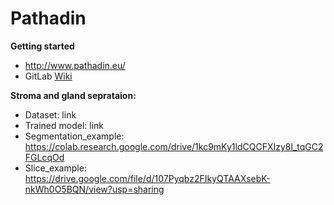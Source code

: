 # Pathadin

**Getting started**
* http://www.pathadin.eu/
* GitLab [Wiki](https://gitlab.com/Digipathology/Pathadin/-/wikis/home)

**Stroma and gland seprataion:**
* Dataset: link
* Trained model: link
* Segmentation_example: https://colab.research.google.com/drive/1kc9mKy1ldCQCFXIzy8l_tqGC2FGLcqOd
* Slice_example: https://drive.google.com/file/d/107Pyqbz2FIkyQTAAXsebK-nkWh0O5BQN/view?usp=sharing
